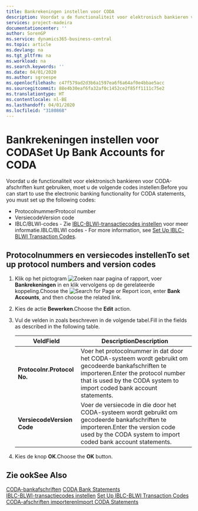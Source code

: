 ```yaml
---
title: Bankrekeningen instellen voor CODA
description: Voordat u de functionaliteit voor elektronisch bankieren voor CODA-afschriften kunt gebruiken, moet u bepaalde codes instellen.
services: project-madeira
documentationcenter: ''
author: SorenGP
ms.service: dynamics365-business-central
ms.topic: article
ms.devlang: na
ms.tgt_pltfrm: na
ms.workload: na
ms.search.keywords: ''
ms.date: 04/01/2020
ms.author: sgroespe
ms.openlocfilehash: c47f579ad2d3b6a1597ea6f6a64af0e4bbae5acc
ms.sourcegitcommit: 88e4b30eaf6fa32af0c1452ce2f85ff1111c75e2
ms.translationtype: HT
ms.contentlocale: nl-BE
ms.lasthandoff: 04/01/2020
ms.locfileid: "3180868"
---
```

# <a name="set-up-bank-accounts-for-coda"></a><span data-ttu-id="d3fcb-103">Bankrekeningen instellen voor CODA</span><span class="sxs-lookup"><span data-stu-id="d3fcb-103">Set Up Bank Accounts for CODA</span></span>
<span data-ttu-id="d3fcb-104">Voordat u de functionaliteit voor elektronisch bankieren voor CODA-afschriften kunt gebruiken, moet u de volgende codes instellen:</span><span class="sxs-lookup"><span data-stu-id="d3fcb-104">Before you can start to use the electronic banking functionality for CODA statements, you must set up the following codes:</span></span>  

- <span data-ttu-id="d3fcb-105">Protocolnummer</span><span class="sxs-lookup"><span data-stu-id="d3fcb-105">Protocol number</span></span>  
- <span data-ttu-id="d3fcb-106">Versiecode</span><span class="sxs-lookup"><span data-stu-id="d3fcb-106">Version code</span></span>  
- <span data-ttu-id="d3fcb-107">IBLC/BLWI-codes - Zie [IBLC-BLWI-transactiecodes instellen](how-to-set-up-iblc-blwi-transaction-codes.md) voor meer informatie.</span><span class="sxs-lookup"><span data-stu-id="d3fcb-107">IBLC/BLWI codes - For more information, see [Set Up IBLC-BLWI Transaction Codes](how-to-set-up-iblc-blwi-transaction-codes.md).</span></span>  

## <a name="to-set-up-protocol-numbers-and-version-codes"></a><span data-ttu-id="d3fcb-108">Protocolnummers en versiecodes instellen</span><span class="sxs-lookup"><span data-stu-id="d3fcb-108">To set up protocol numbers and version codes</span></span>  

1.  <span data-ttu-id="d3fcb-109">Klik op het pictogram ![Zoeken naar pagina of rapport](../../media/ui-search/search_small.png "Het pictogram Zoeken naar pagina of rapport"), voer **Bankrekeningen** in en klik vervolgens op de gerelateerde koppeling.</span><span class="sxs-lookup"><span data-stu-id="d3fcb-109">Choose the ![Search for Page or Report](../../media/ui-search/search_small.png "Search for Page or Report icon") icon, enter **Bank Accounts**, and then choose the related link.</span></span>  
2.  <span data-ttu-id="d3fcb-110">Kies de actie **Bewerken**.</span><span class="sxs-lookup"><span data-stu-id="d3fcb-110">Choose the **Edit** action.</span></span>  
3.  <span data-ttu-id="d3fcb-111">Vul de velden in zoals beschreven in de volgende tabel.</span><span class="sxs-lookup"><span data-stu-id="d3fcb-111">Fill in the fields as described in the following table.</span></span>  

    |<span data-ttu-id="d3fcb-112">Veld</span><span class="sxs-lookup"><span data-stu-id="d3fcb-112">Field</span></span>|<span data-ttu-id="d3fcb-113">Description</span><span class="sxs-lookup"><span data-stu-id="d3fcb-113">Description</span></span>|  
    |---------------------------------|---------------------------------------|  
    |<span data-ttu-id="d3fcb-114">**Protocolnr.**</span><span class="sxs-lookup"><span data-stu-id="d3fcb-114">**Protocol No.**</span></span>|<span data-ttu-id="d3fcb-115">Voer het protocolnummer in dat door het CODA-systeem wordt gebruikt om gecodeerde bankafschriften te importeren.</span><span class="sxs-lookup"><span data-stu-id="d3fcb-115">Enter the protocol number that is used by the CODA system to import coded bank account statements.</span></span>|  
    |<span data-ttu-id="d3fcb-116">**Versiecode**</span><span class="sxs-lookup"><span data-stu-id="d3fcb-116">**Version Code**</span></span>|<span data-ttu-id="d3fcb-117">Voer de versiecode in die door het CODA-systeem wordt gebruikt om gecodeerde bankafschriften te importeren.</span><span class="sxs-lookup"><span data-stu-id="d3fcb-117">Enter the version code used by the CODA system to import coded bank account statements.</span></span>|  

4.  <span data-ttu-id="d3fcb-118">Kies de knop **OK**.</span><span class="sxs-lookup"><span data-stu-id="d3fcb-118">Choose the **OK** button.</span></span>  

## <a name="see-also"></a><span data-ttu-id="d3fcb-119">Zie ook</span><span class="sxs-lookup"><span data-stu-id="d3fcb-119">See Also</span></span>  
 <span data-ttu-id="d3fcb-120">[CODA-bankafschriften](coda-bank-statements.md) </span><span class="sxs-lookup"><span data-stu-id="d3fcb-120">[CODA Bank Statements](coda-bank-statements.md) </span></span>  
 <span data-ttu-id="d3fcb-121">[IBLC-BLWI-transactiecodes instellen](how-to-set-up-iblc-blwi-transaction-codes.md) </span><span class="sxs-lookup"><span data-stu-id="d3fcb-121">[Set Up IBLC-BLWI Transaction Codes](how-to-set-up-iblc-blwi-transaction-codes.md) </span></span>  
 [<span data-ttu-id="d3fcb-122">CODA-afschriften importeren</span><span class="sxs-lookup"><span data-stu-id="d3fcb-122">Import CODA Statements</span></span>](how-to-import-coda-statements.md)
